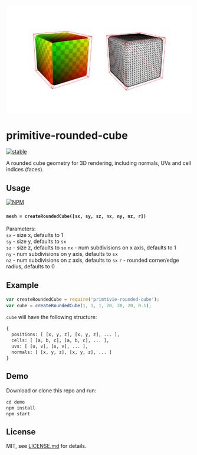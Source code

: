 ![](thumb.png)

# primitive-rounded-cube

[![stable](http://badges.github.io/stability-badges/dist/stable.svg)](http://github.com/badges/stability-badges)

A rounded cube geometry for 3D rendering, including normals, UVs and cell indices (faces).

## Usage

[![NPM](https://nodei.co/npm/primitive-rounded-cube.png)](https://www.npmjs.com/package/primitive-rounded-cube)

#### `mesh = createRoundedCube([sx, sy, sz, nx, ny, nz, r])`

Parameters:  
`sx` - size x, defaults to 1  
`sy` - size y, defaults to `sx`  
`sz` - size z, defaults to `sx`
`nx` - num subdivisions on x axis, defaults to 1  
`ny` - num subdivisions on y axis, defaults to `sx`  
`nz` - num subdivisions on z axis, defaults to `sx`
`r`  - rounded corner/edge radius, defaults to 0

## Example

```javascript
var createRoundedCube = require('primtivie-rounded-cube');
var cube = createRoundedCube(1, 1, 1, 20, 20, 20, 0.1);
```

`cube` will have the following structure:

```
{
  positions: [ [x, y, z], [x, y, z], ... ],
  cells: [ [a, b, c], [a, b, c], ... ],
  uvs: [ [u, v], [u, v], ... ],
  normals: [ [x, y, z], [x, y, z], ... ]
}
```

## Demo

Download or clone this repo and run:

```
cd demo
npm install
npm start
```

## License

MIT, see [LICENSE.md](http://github.com/vorg/primitive-rounded-cube/blob/master/LICENSE.md) for details.
